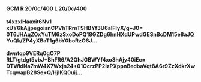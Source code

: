 #### GCM R 20/0c/400 L 20/0c/400
**t4xzxlHaaxit6Nv1**<br/>**xUY6kAjjpegoisnCPVhTRrnTSHBYf3U6aIFlyX/g+J0=**<br/>**0T6JHAqZOxYuTM6zSxoDoPQ18GZDg6hnHXdUPwdGESnBcDM15e8aJQYuQk/ZP4yXBaT1g6bY0boRzO6J...**<br/><br/>
**dwntqp9VERq0gO7P**<br/>**RLT/gtdgt5vbJ+BhFR6/A2QhJGBWYf4xo3hAjy40iEc=**<br/>**DTWklNa7mW4X7Wxjn24+01OcrzPP2IzPXppnBedbaVqt8A6r9ZzXdkrXwTcqwapB28Se+Q/HjIKQ0uij...**
